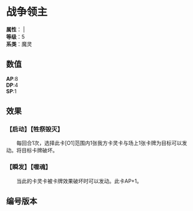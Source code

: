 <script setup>

let list = [
    { number: "SP02-002", url: "/packs/SP02" }
]
</script>

# 战争领主

**属性**：<CardAttribute text="火" /> | <CardAttribute text="暗" /><br>
**等级**：5<br>
**系类**：魔灵

## 数值

**AP**:8<br>
**DP**:4<br>
**SP**:1

## 效果

### 【启动】【牲祭毁灭】

&emsp;&emsp;每回合1次，选择此卡[O1]范围内1张我方卡灵卡与场上1张卡牌为目标可以发动。将目标卡牌破坏。

### 【瞬发】【噬魂】

&emsp;&emsp;当此的卡灵卡被卡牌效果破坏时可以发动。此卡AP+1。

## 编号版本

<CardNumberBox :list="list"/>